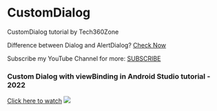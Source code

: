 # CustomDialog
CustomDialog tutorial by Tech360Zone

Difference between Dialog and AlertDialog? <a href="https://stackoverflow.com/a/57039779" target="_blank">Check Now</a>

Subscribe my YouTube Channel for more: <a href="https://www.youtube.com/channel/UCEo1Ula9D7ajn_AviK9xwlg?sub_confirmation=1" target="_blank">SUBSCRIBE</a>

<h3>Custom Dialog with viewBinding in Android Studio tutorial - 2022</h3>
<a href="https://youtu.be/bexHrMkJN4s">Click here to watch</a>
<a href="https://youtu.be/bexHrMkJN4s"><img src="https://i.imgur.com/EginlA5.png"></a>
